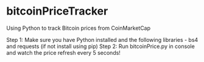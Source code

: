 # bitcoinPriceTracker
Using Python to track Bitcoin prices from CoinMarketCap

Step 1: Make sure you have Python installed and the following libraries - bs4 and requests (if not install using pip)
Step 2: Run bitcoinPrice.py in console and watch the price refresh every 5 seconds!
